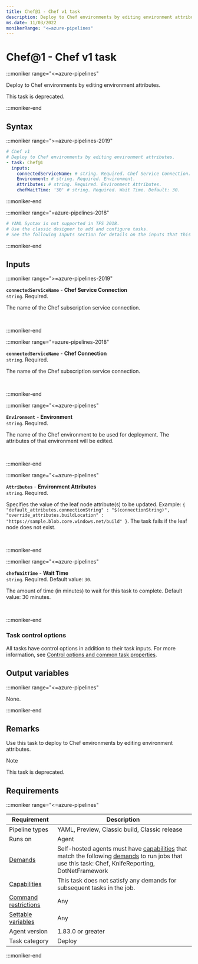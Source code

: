 ```yaml
---
title: Chef@1 - Chef v1 task
description: Deploy to Chef environments by editing environment attributes.
ms.date: 11/03/2022
monikerRange: "<=azure-pipelines"
---
```


# Chef@1 - Chef v1 task

<!-- :::description::: -->
:::moniker range="<=azure-pipelines"

<!-- :::editable-content name="description"::: -->
Deploy to Chef environments by editing environment attributes.
<!-- :::editable-content-end::: -->

This task is deprecated.

:::moniker-end
<!-- :::description-end::: -->

<!-- :::syntax::: -->
## Syntax

:::moniker range=">=azure-pipelines-2019"

```yaml
# Chef v1
# Deploy to Chef environments by editing environment attributes.
- task: Chef@1
  inputs:
    connectedServiceName: # string. Required. Chef Service Connection. 
    Environment: # string. Required. Environment. 
    Attributes: # string. Required. Environment Attributes. 
    chefWaitTime: '30' # string. Required. Wait Time. Default: 30.
```

:::moniker-end

:::moniker range="=azure-pipelines-2018"

```yaml
# YAML Syntax is not supported in TFS 2018.
# Use the classic designer to add and configure tasks.
# See the following Inputs section for details on the inputs that this task supports.
```

:::moniker-end
<!-- :::syntax-end::: -->

<!-- :::inputs::: -->
## Inputs

<!-- :::item name="connectedServiceName"::: -->
:::moniker range=">=azure-pipelines-2019"

**`connectedServiceName`** - **Chef Service Connection**<br>
`string`. Required.<br>
<!-- :::editable-content name="helpMarkDown"::: -->
The name of the Chef subscription service connection.
<!-- :::editable-content-end::: -->
<br>

:::moniker-end

:::moniker range="=azure-pipelines-2018"

**`connectedServiceName`** - **Chef Connection**<br>
`string`. Required.<br>
<!-- :::editable-content name="helpMarkDown"::: -->
The name of the Chef subscription service connection.
<!-- :::editable-content-end::: -->
<br>

:::moniker-end
<!-- :::item-end::: -->
<!-- :::item name="Environment"::: -->
:::moniker range="<=azure-pipelines"

**`Environment`** - **Environment**<br>
`string`. Required.<br>
<!-- :::editable-content name="helpMarkDown"::: -->
The name of the Chef environment to be used for deployment. The attributes of that environment will be edited.
<!-- :::editable-content-end::: -->
<br>

:::moniker-end
<!-- :::item-end::: -->
<!-- :::item name="Attributes"::: -->
:::moniker range="<=azure-pipelines"

**`Attributes`** - **Environment Attributes**<br>
`string`. Required.<br>
<!-- :::editable-content name="helpMarkDown"::: -->
Specifies the value of the leaf node attribute(s) to be updated. Example: `{ "default_attributes.connectionString" : "$(connectionString)", "override_attributes.buildLocation" : "https://sample.blob.core.windows.net/build" }`. The task fails if the leaf node does not exist.
<!-- :::editable-content-end::: -->
<br>

:::moniker-end
<!-- :::item-end::: -->
<!-- :::item name="chefWaitTime"::: -->
:::moniker range="<=azure-pipelines"

**`chefWaitTime`** - **Wait Time**<br>
`string`. Required. Default value: `30`.<br>
<!-- :::editable-content name="helpMarkDown"::: -->
The amount of time (in minutes) to wait for this task to complete. Default value: 30 minutes.
<!-- :::editable-content-end::: -->
<br>

:::moniker-end
<!-- :::item-end::: -->

### Task control options

All tasks have control options in addition to their task inputs. For more information, see [Control options and common task properties](/azure/devops/pipelines/yaml-schema/steps-task#common-task-properties).
<!-- :::inputs-end::: -->

<!-- :::outputVariables::: -->
## Output variables

:::moniker range="<=azure-pipelines"

None.

:::moniker-end
<!-- :::outputVariables-end::: -->

<!-- :::remarks::: -->
<!-- :::editable-content name="remarks"::: -->
## Remarks

Use this task to deploy to Chef environments by editing environment attributes.

> [!NOTE]
> This task is deprecated.
<!-- :::editable-content-end::: -->
<!-- :::remarks-end::: -->

<!-- :::examples::: -->
<!-- :::editable-content name="examples"::: -->
<!-- :::editable-content-end::: -->
<!-- :::examples-end::: -->

<!-- :::properties::: -->
## Requirements

:::moniker range="<=azure-pipelines"

| Requirement | Description |
|-------------|-------------|
| Pipeline types | YAML, Preview, Classic build, Classic release |
| Runs on | Agent |
| [Demands](/azure/devops/pipelines/process/demands) | Self-hosted agents must have [capabilities](/azure/devops/pipelines/agents/agents#capabilities) that match the following [demands](/azure/devops/pipelines/process/demands) to run jobs that use this task: Chef, KnifeReporting, DotNetFramework |
| [Capabilities](/azure/devops/pipelines/agents/agents#capabilities) | This task does not satisfy any demands for subsequent tasks in the job. |
| [Command restrictions](/azure/devops/pipelines/security/templates#agent-logging-command-restrictions) | Any |
| [Settable variables](/azure/devops/pipelines/security/templates#agent-logging-command-restrictions) | Any |
| Agent version |  1.83.0 or greater |
| Task category | Deploy |

:::moniker-end
<!-- :::properties-end::: -->

<!-- :::see-also::: -->
<!-- :::editable-content name="seeAlso"::: -->
<!-- :::editable-content-end::: -->
<!-- :::see-also-end::: -->